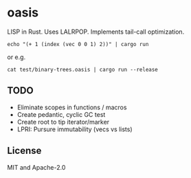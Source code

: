 # oasis

LISP in Rust. Uses LALRPOP. Implements tail-call optimization.

```
echo "(+ 1 (index (vec 0 0 1) 2))" | cargo run
```

or e.g.

```
cat test/binary-trees.oasis | cargo run --release
```

## TODO

* Eliminate scopes in functions / macros
* Create pedantic, cyclic GC test
* Create root to tip iterator/marker
* LPRI: Pursure immutability (vecs vs lists)

## License

MIT and Apache-2.0
